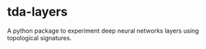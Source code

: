 # tda-layers
A python package to experiment deep neural networks layers using topological signatures.
